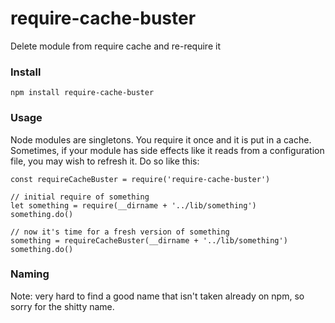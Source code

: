 # require-cache-buster

Delete module from require cache and re-require it

### Install

    npm install require-cache-buster

### Usage

Node modules are singletons. You require it once and it is put in a cache. Sometimes, if your module has side effects like it reads from a configuration file, you may wish to refresh it. Do so like this:

    const requireCacheBuster = require('require-cache-buster')

    // initial require of something
    let something = require(__dirname + '../lib/something')
    something.do()

    // now it's time for a fresh version of something
    something = requireCacheBuster(__dirname + '../lib/something')
    something.do()

### Naming

Note: very hard to find a good name that isn't taken already on npm, so sorry for the shitty name.
